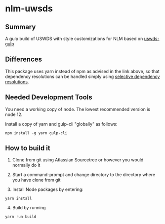 # nlm-uwsds

## Summary

A gulp build of USWDS with style customizations for NLM based on [uswds-gulp](https://github.com/uswds/uswds-gulp)

## Differences

This package uses yarn instead of npm as advised in the
link above, so that dependency resolutions can be handled 
simply using [selective dependency resolutions](https://classic.yarnpkg.com/en/docs/selective-version-resolutions/).

## Needed Development Tools

You need a working copy of node.  The lowest recommended version is node 12.

Install a copy of yarn and gulp-cli "globally" as follows:

```
npm install -g yarn gulp-cli
```

## How to build it

1. Clone from git using Atlassian Sourcetree or however you would normally do it

2. Start a command-prompt and change directory to the directory where you have clone from git

3. Install Node packages by entering:

```
yarn install
```

4. Build by running

```
yarn run build
```
